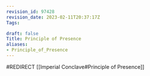 ```yaml
---
revision_id: 97428
revision_date: 2023-02-11T20:37:17Z
Tags:

draft: false
Title: Principle of Presence
aliases:
- Principle_of_Presence
---
```

#REDIRECT [[Imperial Conclave#Principle of Presence]]